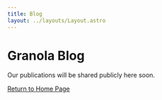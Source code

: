 ```yaml
---
title: Blog
layout: ../layouts/Layout.astro
---
```


# Granola Blog

Our publications will be shared publicly here soon. 

[Return to Home Page](/)